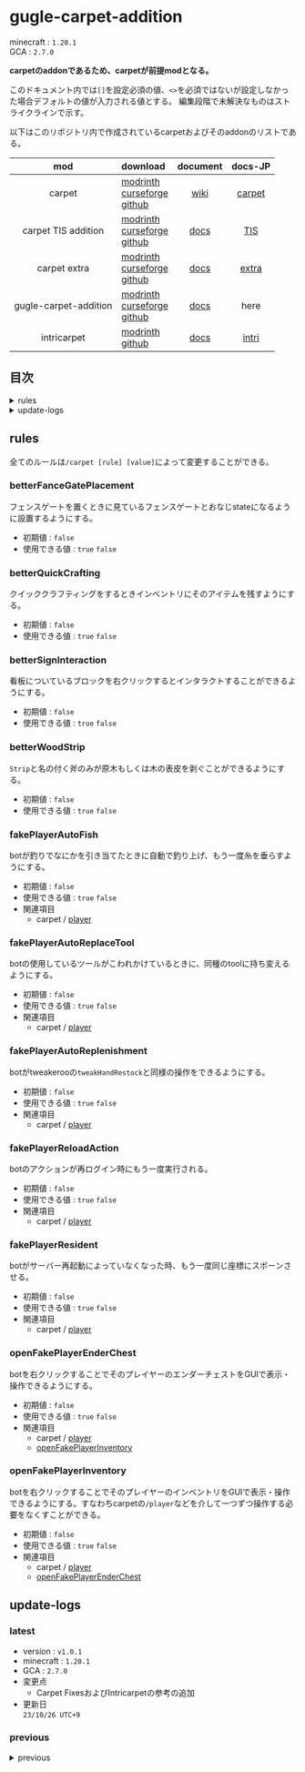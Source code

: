 <!--
version : v1.0.1
-->
# gugle-carpet-addition

minecraft : `1.20.1`<br>
GCA : `2.7.0`

**carpetのaddonであるため、carpetが前提modとなる。**

このドキュメント内では`[]`を設定必須の値、`<>`を必須ではないが設定しなかった場合デフォルトの値が入力される値とする。
編集段階で未解決なものはストライクラインで示す。

以下はこのリポジトリ内で作成されているcarpetおよびそのaddonのリストである。

|mod|download|document|docs-JP|
|:---:|:---|:---:|:---:|
|carpet|[modrinth](https://modrinth.com/mod/carpet)<br>[curseforge](https://www.curseforge.com/minecraft/mc-mods/carpet)<br>[github](https://github.com/gnembon/fabric-carpet)|[wiki](https://github.com/gnembon/fabric-carpet/wiki)|[carpet](./carpet.html)|
|carpet TIS addition|[modrinth](https://modrinth.com/mod/carpet-tis-addition)<br>[curseforge](https://www.curseforge.com/minecraft/mc-mods/carpet-tis-addition)<br>[github](https://github.com/TISUnion/Carpet-TIS-Addition)|[docs](https://tisunion.github.io/Carpet-TIS-Addition/docs)|[TIS](./carpet-TIS-addition.html)|
|carpet extra|[modrinth](https://modrinth.com/mod/carpet-extra)<br>[curseforge](https://www.curseforge.com/minecraft/mc-mods/carpet-extra)<br>[github](https://github.com/gnembon/carpet-extra)|[docs](https://github.com/gnembon/carpet-extra#carpet-mod-settings)|[extra](./carpet-extra.html)|
|gugle-carpet-addition|[modrinth](https://modrinth.com/mod/gca)<br>[curseforge](https://www.curseforge.com/minecraft/mc-mods/guglecarpetaddition)<br>[github](https://github.com/Gu-ZT/gugle-carpet-addition)|[docs](https://github.com/Gu-ZT/gugle-carpet-addition#gca)|here|
|intricarpet|[modrinth](https://modrinth.com/mod/intricarpet)<br>[github](https://github.com/lntricate1/intricarpet)|[docs](https://github.com/lntricate1/intricarpet#features)|[intri](./intricarpet.html)|

## 目次
<details>
<summary>rules</summary>

+ [betterFanceGatePlacement](#betterfancegateplacement)
+ [betterQuickCrafting](#betterquickcrafting)
+ [betterSignInteraction](#bettersigninteraction)
+ [betterWoodStrip](#betterwoodstrip)
+ [fakePlayerAutoFish](#fakeplayerautofish)
+ [fakePlayerAutoReplaceTool](#fakeplayerautoreplacetool)
+ [fakePlayerAutoReplenishment](#fakeplayerautoreplenishment)
+ [fakePlayerReloadAction](#fakeplayerreloadaction)
+ [fakePlayerResident](#fakeplayerresident)
+ [openFakePlayerEnderChest](#openfakeplayerenderchest)
+ [openFakePlayerInventory](#openfakeplayerinventory)
</details>
<details>
<summary>update-logs</summary>

+ [latest](#latest)<br>
  version : `v1.0.1`<br>
  minecraft : `1.20.1`<br>
  GCA : `2.7.0`
+ [previous](#previous)
</details>

## rules
全てのルールは`/carpet [rule] [value]`によって変更することができる。
### betterFanceGatePlacement
フェンスゲートを置くときに見ているフェンスゲートとおなじstateになるように設置するようにする。
  + 初期値 : `false`
  + 使用できる値 : `true` `false`
### betterQuickCrafting
クイッククラフティングをするときインベントリにそのアイテムを残すようにする。
  + 初期値 : `false`
  + 使用できる値 : `true` `false`
### betterSignInteraction
看板についているブロックを右クリックするとインタラクトすることができるようにする。
  + 初期値 : `false`
  + 使用できる値 : `true` `false`
### betterWoodStrip
`Strip`と名の付く斧のみが原木もしくは木の表皮を剥ぐことができるようにする。
  + 初期値 : `false`
  + 使用できる値 : `true` `false`
### fakePlayerAutoFish
botが釣りでなにかを引き当てたときに自動で釣り上げ、もう一度糸を垂らすようにする。
  + 初期値 : `false`
  + 使用できる値 : `true` `false`
  + 関連項目
    + carpet / [player](./carpet.html#player)
### fakePlayerAutoReplaceTool
botの使用しているツールがこわれかけているときに、同種のtoolに持ち変えるようにする。
  + 初期値 : `false`
  + 使用できる値 : `true` `false`
  + 関連項目
    + carpet / [player](./carpet.html#player)
### fakePlayerAutoReplenishment
botがtweakerooの`tweakHandRestock`と同様の操作をできるようにする。
  + 初期値 : `false`
  + 使用できる値 : `true` `false`
  + 関連項目
    + carpet / [player](./carpet.html#player)
### fakePlayerReloadAction
botのアクションが再ログイン時にもう一度実行される。
  + 初期値 : `false`
  + 使用できる値 : `true` `false`
  + 関連項目
    + carpet / [player](./carpet.html#player)
### fakePlayerResident
botがサーバー再起動によっていなくなった時、もう一度同じ座標にスポーンさせる。
  + 初期値 : `false`
  + 使用できる値 : `true` `false`
  + 関連項目
    + carpet / [player](./carpet.html#player)
### openFakePlayerEnderChest
botを右クリックすることでそのプレイヤーのエンダーチェストをGUIで表示・操作できるようにする。
  + 初期値 : `false`
  + 使用できる値 : `true` `false`
  + 関連項目
    + carpet / [player](./carpet.html#player)
    + [openFakePlayerInventory](#openfakeplayerinventory)
### openFakePlayerInventory
botを右クリックすることでそのプレイヤーのインベントリをGUIで表示・操作できるようにする。すなわちcarpetの`/player`などを介して一つずつ操作する必要をなくすことができる。
  + 初期値 : `false`
  + 使用できる値 : `true` `false`
  + 関連項目
    + carpet / [player](./carpet.html#player)
    + [openFakePlayerEnderChest](#openfakeplayerenderchest)

## update-logs
### latest
+ version : `v1.0.1`
+ minecraft : `1.20.1`
+ GCA : `2.7.0`
+ 変更点
  + Carpet FixesおよびIntricarpetの参考の追加
+ 更新日<br>
  `23/10/26 UTC+9`
### previous
<details>
<summary>previous</summary>
<details>
<summary><code>v1.0.0</code></summary>

+ minecraft : `1.20.1`
+ GCA : `2.7.0`
+ 変更点
  + 誤字の訂正
+ 更新日<br>
  `2023/10/16 UTC+9`
</details>
<details>
<summary><code>v0.0.0</code></summary>

+ minecraft : `1.20.1`
+ GCA : `2.7.0`
+ 変更点
  + ドキュメントの作成
+ 更新日<br>
  `2023/10/16 UTC+9`
</details>
</details>